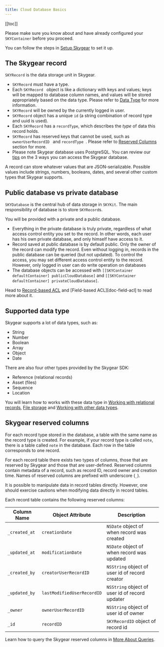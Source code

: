 ```yaml
---
title: Cloud Database Basics
---
```


[[toc]]


Please make sure you know about and have already configured your
`SKYContainer` before you proceed.

You can follow the steps in [Setup Skygear][doc-setup-skygear] to set it up.

## The Skygear record

`SKYRecord` is the data storage unit in Skygear.

- `SKYRecord` must have a type.
- Each `SKYRecord ` object is like a dictionary with keys and values; keys will be mapped to database column names, and values will be stored appropriately
based on the data type. Please refer to [Data Type][doc-data-type] for more information.
- `SKYRecord` will be owned by the currently logged in user.
- `SKYRecord` object has a unique `id` (a string combination of record type and uuid is used).
- Each `SKYRecord` has a `recordType`, which describes the _type_ of data this record holds.
- `SKYRecord` has reserved keys that cannot be used, such as `ownerUserRecordID ` and `recordType `. Please refer to [Reserved Columns][doc-reserved-columns] section for more.
- Please note Skygear database uses PostgreSQL. You can review our [tips](https://docs.skygear.io/guides/intro/quickstart/js/#tips-anchor) on the 3 ways you can access the Skygear database.


A record can store whatever values that are JSON-serializable. Possible values include
strings, numbers, booleans, dates, and several other custom types that Skygear
supports.

## Public database vs private database

`SKYDatabase` is the central hub of data storage in `SKYKit`. The main responsibility of database is to store `SKYRecord`s.

You will be provided with a private and a public database.

- Everything in the private database is truly private, regardless of what access
control entity you set to the record. In other words, each user has his own
private database, and only himself have access to it.
- Record saved at public database is by default public. Only the owner of the record can modify the record. Even without logging in, records in the public database can be queried (but not updated).
To control the access, you may set different access control entity to the record. However, only logged in user can do write operation on databases
- The database objects can be accessed with `[[SKYContainer defaultContainer] publicCloudDatabase]` and `[[SKYContainer defaultContainer] privateCloudDatabase]`.

Head to [Record-based ACL][doc-record-acl] and [Field-based ACL][doc-field-acl] to read more about it.

## Supported data type

Skygear supports a lot of data types, such as:
- String
- Number
- Boolean
- Array
- Object
- Date

There are also four other types provided by the Skygear SDK:
- Reference (relational records)
- Asset (files)
- Sequence
- Location

You will learn how to works with these data type in [Working with relational records][doc-relational-record], [File storage][doc-files] and [Working with other data types][doc-data-type].

## Skygear reserved columns

For each record type stored in the database, a table with the same name as the record type is created. For example, if your record type is called `note`, there is a table called `note` in the database. Each row in the table corresponds to one record.

For each record table there exists two types of columns, those that are reserved by Skygear and those that are user-defined. Reserved columns contain metadata of a record, such as record ID, record owner and creation time. Names of reserved columns are prefixed with underscore (`_`).

It is possible to manipulate data in record tables directly. However, one should exercise cautions when modifying data directly in record tables.

Each record table contains the following reserved columns:

| Column Name   | Object Attribute           | Description                                     |
|---------------|----------------------------|-------------------------------------------------|
| `_created_at` | `creationDate`             | `NSDate` object of when record was created      |
| `_updated_at` | `modificationDate`         | `NSDate` object of when record was updated      |
| `_created_by` | `creatorUserRecordID`      | `NSString` object of user id of record creator  |
| `_updated_by` | `lastModifiedUserRecordID` | `NSString` object of user id of record updater  |
| `_owner`      | `ownerUserRecordID`        | `NSString` object of user id of owner           |
| `_id`         | `recordID`                 | `SKYRecordID` object of record id               |


Learn how to query the Skygear reserved columns in [More About Queries](/guides/cloud-db/queries/ios/#querying-skygear-reserved-columns).


[doc-setup-skygear]: /guides/get-started/ios/
[doc-data-type]: /guides/cloud-db/data-types/ios/
[doc-reserved-columns]: #reserved-columns
[doc-database-schema]: /guides/advanced/database-schema/
[doc-queries]: /guides/cloud-db/queries/ios/
[doc-relational-record]:/guides/cloud-db/relational-records/ios/
[doc-files]:/guides/cloud-db/files/ios/
[doc-record-acl]: /guides/acl/record-acl/ios/
[Field-based ACL]: /guides/acl/field-acl/
